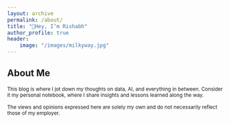 ```yaml
---
layout: archive
permalink: /about/
title: "👋Hey, I’m Rishabh"
author_profile: true
header:
    image: "/images/milkyway.jpg"
---
```




## About Me
<sub>
This blog is where I jot down my thoughts on data, AI, and everything in between. Consider it my personal notebook, where I share insights and lessons learned along the way.</sub>

<sub>The views and opinions expressed here are solely my own and do not necessarily reflect those of my employer.</sub>




